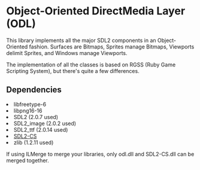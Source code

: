 <h1>Object-Oriented DirectMedia Layer (ODL)</h1>

This library implements all the major SDL2 components in an Object-Oriented fashion. Surfaces are Bitmaps, Sprites manage Bitmaps, Viewports delimit Sprites, and Windows manage Viewports.

The implementation of all the classes is based on RGSS (Ruby Game Scripting System), but there's quite a few differences.

<h2>Dependencies</h2>

<list>
<li>libfreetype-6
<li>libpng16-16
<li>SDL2 (2.0.7 used)
<li>SDL2_image (2.0.2 used)
<li>SDL2_ttf (2.0.14 used)
<li><a href="https://github.com/flibitijibibo/SDL2-CS">SDL2-CS</a>
<li>zlib (1.2.11 used)
</list>

If using ILMerge to merge your libraries, only odl.dll and SDL2-CS.dll can be merged together.
